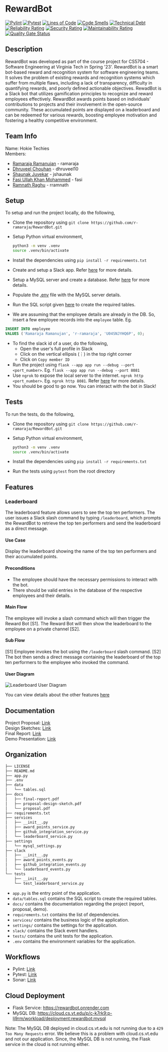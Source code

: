 # RewardBot

[![Pylint](https://github.com/r-ramaraja/RewardBot/actions/workflows/pylint.yml/badge.svg)](https://github.com/r-ramaraja/RewardBot/actions/workflows/pylint.yml)
[![Pytest](https://github.com/r-ramaraja/RewardBot/actions/workflows/pytest.yml/badge.svg)](https://github.com/r-ramaraja/RewardBot/actions/workflows/pytest.yml)
[![Lines of Code](https://sonarcloud.io/api/project_badges/measure?project=r-ramaraja_RewardBot&metric=ncloc)](https://sonarcloud.io/summary/new_code?id=r-ramaraja_RewardBot)
[![Code Smells](https://sonarcloud.io/api/project_badges/measure?project=r-ramaraja_RewardBot&metric=code_smells)](https://sonarcloud.io/summary/new_code?id=r-ramaraja_RewardBot)
[![Technical Debt](https://sonarcloud.io/api/project_badges/measure?project=r-ramaraja_RewardBot&metric=sqale_index)](https://sonarcloud.io/summary/new_code?id=r-ramaraja_RewardBot)
[![Reliability Rating](https://sonarcloud.io/api/project_badges/measure?project=r-ramaraja_RewardBot&metric=reliability_rating)](https://sonarcloud.io/summary/new_code?id=r-ramaraja_RewardBot)
[![Security Rating](https://sonarcloud.io/api/project_badges/measure?project=r-ramaraja_RewardBot&metric=security_rating)](https://sonarcloud.io/summary/new_code?id=r-ramaraja_RewardBot)
[![Maintainability Rating](https://sonarcloud.io/api/project_badges/measure?project=r-ramaraja_RewardBot&metric=sqale_rating)](https://sonarcloud.io/summary/new_code?id=r-ramaraja_RewardBot)
[![Quality Gate Status](https://sonarcloud.io/api/project_badges/measure?project=r-ramaraja_RewardBot&metric=alert_status)](https://sonarcloud.io/summary/new_code?id=r-ramaraja_RewardBot)

## Description

RewardBot was developed as part of the course project  for CS5704 - Software Engineering at Virginia Tech in Spring '23'. RewardBot is a smart bot-based reward and recognition system for software engineering teams. It solves the problem of existing rewards and recognition systems which suffer from multiple flaws, including a lack of transparency, difficulty in quantifying rewards, and poorly defined actionable objectives. RewadBot is a Slack bot that utilizes gamification principles to recognize and reward employees effectively. RewardBot awards points based on individuals’ contributions to projects and their involvement in the open-source community. These accumulated points are displayed on a leaderboard and can be redeemed for various rewards, boosting employee motivation and fostering a healthy competitive environment.

## Team Info

Name: Hokie Techies  
Members:

- [Ramaraja Ramanujan](https://github.com/r-ramaraja) - ramaraja
- [Dhruveel Chouhan](https://github.com/dhruveel10) - dhruveel10
- [Shaunak Juvekar](https://github.com/shaunakjuvekar) - jshaunak
- [Fasi Ullah Khan Mohammed](https://github.com/fasikhan03) - fasi
- [Ramnath Raghu](https://github.com/rramnath-vt) - rramnath

## Setup

To setup and run the project locally, do the following,

- Clone the repository using `git clone https://github.com/r-ramaraja/RewardBot.git`
- Setup Python virtual environment,
  
    ```bash
    python3 -m venv .venv
    source .venv/bin/activate
    ```

- Install the dependencies using `pip install -r requirements.txt`
- Create and setup a Slack app. Refer [here](https://github.com/r-ramaraja/RewardBot/wiki/Slack-App-Setup) for more details.
- Setup a MySQL server and create a database. Refer [here](https://dev.mysql.com/doc/mysql-getting-started/en/) for more details.
- Populate the [.env](.env) file with the MySQL server details.
- Run the SQL script given [here](data/tables.sql) to create the required tables.
- We are assuming that the employee details are already in the DB. So, insert a few employee records into the `employee` table. Eg.
  
```sql
INSERT INTO employee 
VALUES ('Ramaraja Ramanujan', 'r-ramaraja', 'U04SNJYHQ6P', 0);
```

- To find the slack id of a user, do the following,
  - Open the user's full profile in Slack
  - Click on the vertical ellipsis (⋮) in the top right corner
  - Click on `Copy member ID`
- Run the project using `flask --app app run --debug --port <port_number>`. Eg. `flask --app app run --debug --port 8081`
- Use `ngrok` to expose the local server to the internet. `ngrok http <port_number>`. Eg. `ngrok http 8081`. Refer [here](https://ngrok.com/docs#getting-started-expose) for more details.
- You should be good to go now. You can interact with the bot in Slack!

## Tests

To run the tests, do the following,

- Clone the repository using `git clone https://github.com/r-ramaraja/RewardBot.git`
- Setup Python virtual environment,
  
    ```bash
    python3 -m venv .venv
    source .venv/bin/activate
    ```

- Install the dependencies using `pip install -r requirements.txt`
- Run the tests using `pytest` from the root directory

## Features

### Leaderboard

The leaderboard feature allows users to see the top ten performers. The user issues a Slack slash command by typing `/leaderboard`, which prompts the RewardBot to retrieve the top ten performers and send the leaderboard as a direct message.

#### Use Case

Display the leaderboard showing the name of the top ten performers and their accumulated points.

#### Preconditions

- The employee should have the necessary permissions to interact with the bot.
- There should be valid entries in the database of the respective employees and their details.

#### Main Flow

The employee will invoke a slash command which will then trigger the Reward Bot [S1]. The Reward Bot will then show the leaderboard to the employee on a private channel [S2].

#### Sub Flow

[S1] Employee invokes the bot using the `/leaderboard` slash command.
[S2] The bot then sends a direct message containing the leaderboard of the top ten performers to the employee who invoked the command.

#### User Diagram

![Leaderboard User Diagram](https://drive.google.com/uc?id=1ca0ftlt0QLbxDLF-p23SiYqBsLNsh3-4)

You can view details about the other features [here](https://github.com/r-ramaraja/RewardBot/wiki/Features)

## Documentation

Project Proposal: [Link](docs/proposal.pdf)  
Design Sketches: [Link](docs/design_sketches.pdf)  
Final Report: [Link](docs/final_report.pdf)  
Demo Presentation: [Link](docs/demo.pdf)  

## Organization

```bash
├── LICENSE
├── README.md
├── app.py
├── .env
├── data
│   └── tables.sql
├── docs
│   ├── final-report.pdf
│   ├── proposal-design-sketch.pdf
│   └── proposal.pdf
├── requirements.txt
├── services
│   ├── __init__.py
│   ├── award_points_service.py
│   ├── github_integration_service.py
│   └── leaderboard_service.py
├── settings
│   └── mysql_settings.py
├── slack
│   ├── __init__.py
│   ├── award_points_events.py
│   ├── github_integration_events.py
│   └── leaderboard_events.py
└── tests
    ├── __init__.py
    └── test_leaderboard_service.py
```

- `app.py` is the entry point of the application.
- `data/tables.sql` contains the SQL script to create the required tables.
- `docs/` contains the documentation regarding the project (report, proposal, demo).
- `requirements.txt` contains the list of dependencies.
- `services/` contains the business logic of the application.
- `settings/` contains the settings for the application.
- `slack/` contains the Slack event handlers.
- `tests/` contains the unit tests for the application.
- `.env` contains the environment variables for the application.

## Workflows

- Pylint: [Link](https://github.com/r-ramaraja/RewardBot/actions/workflows/pylint.yml)
- Pytest: [Link](https://github.com/r-ramaraja/RewardBot/actions/workflows/pytest.yml)
- Sonar: [Link](https://sonarcloud.io/dashboard?id=r-ramaraja_RewardBot)

## Cloud Deployment

- Flask Service: https://rewardbot.onrender.com
- MySQL DB: https://cloud.cs.vt.edu/p/c-k7rk9:p-lj9rm/workload/deployment:rewardbot:mysql

Note: The MySQL DB deployed in cloud.cs.vt.edu is not running due to a `429 Too Many Requests` error. We believe this is a problem with cloud.cs.vt.edu and not our application. Since, the MySQL DB is not running, the Flask service in the cloud is not running either.

